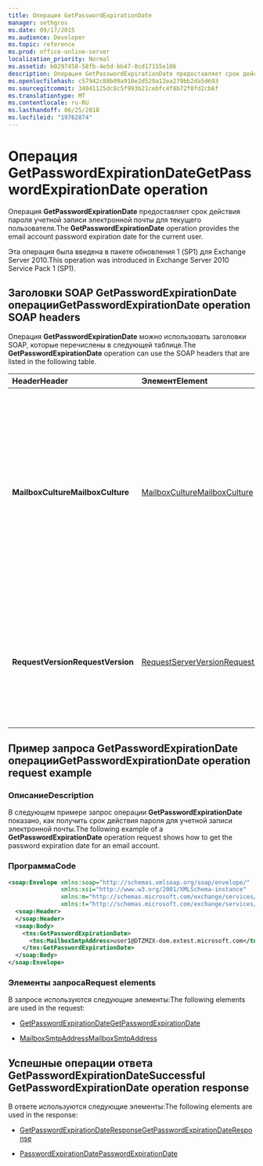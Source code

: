 ```yaml
---
title: Операция GetPasswordExpirationDate
manager: sethgros
ms.date: 09/17/2015
ms.audience: Developer
ms.topic: reference
ms.prod: office-online-server
localization_priority: Normal
ms.assetid: b0297458-58fb-4e5d-bb47-0cd17155e106
description: Операция GetPasswordExpirationDate предоставляет срок действия пароля учетной записи электронной почты для текущего пользователя.
ms.openlocfilehash: c57942c88b09a910e2d529a12ea279bb2da5d693
ms.sourcegitcommit: 34041125dc8c5f993b21cebfc4f8b72f0fd2cb6f
ms.translationtype: MT
ms.contentlocale: ru-RU
ms.lasthandoff: 06/25/2018
ms.locfileid: "19762874"
---
```

# <a name="getpasswordexpirationdate-operation"></a><span data-ttu-id="7eb11-103">Операция GetPasswordExpirationDate</span><span class="sxs-lookup"><span data-stu-id="7eb11-103">GetPasswordExpirationDate operation</span></span>

<span data-ttu-id="7eb11-104">Операция **GetPasswordExpirationDate** предоставляет срок действия пароля учетной записи электронной почты для текущего пользователя.</span><span class="sxs-lookup"><span data-stu-id="7eb11-104">The **GetPasswordExpirationDate** operation provides the email account password expiration date for the current user.</span></span> 
  
<span data-ttu-id="7eb11-105">Эта операция была введена в пакете обновления 1 (SP1) для Exchange Server 2010.</span><span class="sxs-lookup"><span data-stu-id="7eb11-105">This operation was introduced in Exchange Server 2010 Service Pack 1 (SP1).</span></span>
  
## <a name="getpasswordexpirationdate-operation-soap-headers"></a><span data-ttu-id="7eb11-106">Заголовки SOAP GetPasswordExpirationDate операции</span><span class="sxs-lookup"><span data-stu-id="7eb11-106">GetPasswordExpirationDate operation SOAP headers</span></span>

<span data-ttu-id="7eb11-107">Операция **GetPasswordExpirationDate** можно использовать заголовки SOAP, которые перечислены в следующей таблице.</span><span class="sxs-lookup"><span data-stu-id="7eb11-107">The **GetPasswordExpirationDate** operation can use the SOAP headers that are listed in the following table.</span></span> 
  
|<span data-ttu-id="7eb11-108">**Header**</span><span class="sxs-lookup"><span data-stu-id="7eb11-108">**Header**</span></span>|<span data-ttu-id="7eb11-109">**Элемент**</span><span class="sxs-lookup"><span data-stu-id="7eb11-109">**Element**</span></span>|<span data-ttu-id="7eb11-110">**Описание**</span><span class="sxs-lookup"><span data-stu-id="7eb11-110">**Description**</span></span>|
|:-----|:-----|:-----|
|<span data-ttu-id="7eb11-111">**MailboxCulture**</span><span class="sxs-lookup"><span data-stu-id="7eb11-111">**MailboxCulture**</span></span> <br/> |[<span data-ttu-id="7eb11-112">MailboxCulture</span><span class="sxs-lookup"><span data-stu-id="7eb11-112">MailboxCulture</span></span>](mailboxculture.md) <br/> |<span data-ttu-id="7eb11-113">Определяет язык и региональные параметры, как определено в RFC 3066, «Теги для идентификации языков», который будет использоваться для доступа к почтовому ящику.</span><span class="sxs-lookup"><span data-stu-id="7eb11-113">Identifies the culture, as defined in RFC 3066, "Tags for the Identification of Languages", to be used to access the mailbox.</span></span> <span data-ttu-id="7eb11-114">Это применимо к запросу.</span><span class="sxs-lookup"><span data-stu-id="7eb11-114">This is applicable to a request.</span></span>  <br/> |
|<span data-ttu-id="7eb11-115">**RequestVersion**</span><span class="sxs-lookup"><span data-stu-id="7eb11-115">**RequestVersion**</span></span> <br/> |[<span data-ttu-id="7eb11-116">RequestServerVersion</span><span class="sxs-lookup"><span data-stu-id="7eb11-116">RequestServerVersion</span></span>](requestserverversion.md) <br/> |<span data-ttu-id="7eb11-117">Определяет схему для операции запроса.</span><span class="sxs-lookup"><span data-stu-id="7eb11-117">Identifies the schema for the operation request.</span></span> <span data-ttu-id="7eb11-118">Это применимо к запросу.</span><span class="sxs-lookup"><span data-stu-id="7eb11-118">This is applicable to a request.</span></span> <span data-ttu-id="7eb11-119">Это применимо к запросу.</span><span class="sxs-lookup"><span data-stu-id="7eb11-119">This is applicable to a request.</span></span>  <br/> |
   
## <a name="getpasswordexpirationdate-operation-request-example"></a><span data-ttu-id="7eb11-120">Пример запроса GetPasswordExpirationDate операции</span><span class="sxs-lookup"><span data-stu-id="7eb11-120">GetPasswordExpirationDate operation request example</span></span>

### <a name="description"></a><span data-ttu-id="7eb11-121">Описание</span><span class="sxs-lookup"><span data-stu-id="7eb11-121">Description</span></span>

<span data-ttu-id="7eb11-122">В следующем примере запрос операции **GetPasswordExpirationDate** показано, как получить срок действия пароля для учетной записи электронной почты.</span><span class="sxs-lookup"><span data-stu-id="7eb11-122">The following example of a **GetPasswordExpirationDate** operation request shows how to get the password expiration date for an email account.</span></span> 
  
### <a name="code"></a><span data-ttu-id="7eb11-123">Программа</span><span class="sxs-lookup"><span data-stu-id="7eb11-123">Code</span></span>

```XML
<soap:Envelope xmlns:soap="http://schemas.xmlsoap.org/soap/envelope/"
               xmlns:xsi="http://www.w3.org/2001/XMLSchema-instance"
               xmlns:m="http://schemas.microsoft.com/exchange/services/2006/messages"
               xmlns:t="http://schemas.microsoft.com/exchange/services/2006/types">
  <soap:Header>
  </soap:Header>
  <soap:Body>
    <tns:GetPasswordExpirationDate>
      <tns:MailboxSmtpAddress>user1@DTZMZX-dom.extest.microsoft.com</tns:MailboxSmtpAddress>
    </tns:GetPasswordExpirationDate>
  </soap:Body>
</soap:Envelope>

```

### <a name="request-elements"></a><span data-ttu-id="7eb11-124">Элементы запроса</span><span class="sxs-lookup"><span data-stu-id="7eb11-124">Request elements</span></span>

<span data-ttu-id="7eb11-125">В запросе используются следующие элементы:</span><span class="sxs-lookup"><span data-stu-id="7eb11-125">The following elements are used in the request:</span></span>
  
- [<span data-ttu-id="7eb11-126">GetPasswordExpirationDate</span><span class="sxs-lookup"><span data-stu-id="7eb11-126">GetPasswordExpirationDate</span></span>](getpasswordexpirationdate.md)
    
- [<span data-ttu-id="7eb11-127">MailboxSmtpAddress</span><span class="sxs-lookup"><span data-stu-id="7eb11-127">MailboxSmtpAddress</span></span>](mailboxsmtpaddress.md)
    
## <a name="successful-getpasswordexpirationdate-operation-response"></a><span data-ttu-id="7eb11-128">Успешные операции ответа GetPasswordExpirationDate</span><span class="sxs-lookup"><span data-stu-id="7eb11-128">Successful GetPasswordExpirationDate operation response</span></span>

<span data-ttu-id="7eb11-129">В ответе используются следующие элементы:</span><span class="sxs-lookup"><span data-stu-id="7eb11-129">The following elements are used in the response:</span></span>
  
- [<span data-ttu-id="7eb11-130">GetPasswordExpirationDateResponse</span><span class="sxs-lookup"><span data-stu-id="7eb11-130">GetPasswordExpirationDateResponse</span></span>](getpasswordexpirationdateresponse.md)
    
- [<span data-ttu-id="7eb11-131">PasswordExpirationDate</span><span class="sxs-lookup"><span data-stu-id="7eb11-131">PasswordExpirationDate</span></span>](passwordexpirationdate.md)
    

